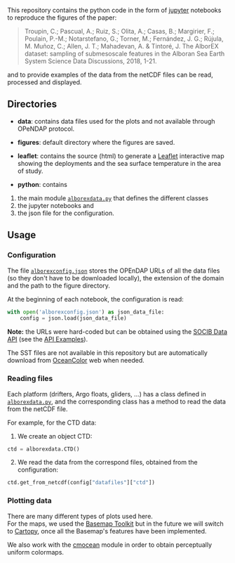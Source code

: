 This repository contains the python code in the form of [jupyter](https://jupyter.org/) notebooks to reproduce the figures of the paper:

> Troupin, C.; Pascual, A.; Ruiz, S.; Olita, A.; Casas, B.; Margirier, F.; Poulain, P.-M.; Notarstefano, G.; Torner, M.; Fernández, J. G.; Rújula, M. Muñoz, C.; Allen, J. T.; Mahadevan, A. & Tintoré, J. The AlborEX dataset: sampling of submesoscale features in the Alboran Sea Earth System Science Data Discussions, 2018, 1-21.

and to provide examples of the data from the netCDF files can be read, processed and displayed.

## Directories

* __data__: contains data files used for the plots and not available through OPeNDAP protocol.

* __figures__: default directory where the figures are saved.

* __leaflet__: contains the source (html) to generate a [Leaflet](https://leafletjs.com/) interactive map showing the deployments and the sea surface temperature in the area of study.

* __python__: contains
1. the main module [`alborexdata.py`](./python/alborexdata.py) that defines the different classes
2. the jupyter notebooks and
3. the json file for the configuration.

## Usage

### Configuration

The file [`alborexconfig.json`](./python/`alborexconfig.json`) stores the OPEnDAP URLs of all the data files (so they don't have to be downloaded locally), the extension of the domain and the path to the figure directory.

At the beginning of each notebook, the configuration is read:
```python
with open('alborexconfig.json') as json_data_file:
    config = json.load(json_data_file)
```

__Note:__ the URLs were hard-coded but can be obtained using the [SOCIB Data API](http://api.socib.es/home/) (see the [API Examples](https://github.com/socib/API_examples)).

The SST files are not available in this repository but are automatically download from [OceanColor](http://oceancolor.gsfc.nasa.gov/) web when needed.

### Reading files

Each platform (drifters, Argo floats, gliders, ...) has a class defined in [`alborexdata.py`](./python/alborexdata.py), and the corresponding class has a method to read the data from the netCDF file.

For example, for the CTD data:
1. We create an object CTD:
```python
ctd = alborexdata.CTD()
```
2. We read the data from the correspond files, obtained from the configuration:
```python
ctd.get_from_netcdf(config["datafiles"]["ctd"])
```

### Plotting data

There are many different types of plots used here.     
For the maps, we used the [Basemap Toolkit](https://matplotlib.org/basemap/) but in the future we will switch to [Cartopy](https://scitools.org.uk/cartopy/docs/latest/), once all the Basemap's features have been implemented.

We also work with the [cmocean](https://matplotlib.org/cmocean/) module in order to obtain perceptually uniform colormaps.
